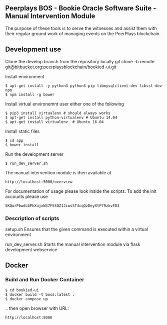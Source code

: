 ## Peerplays BOS - Bookie Oracle Software Suite - Manual Intervention Module

The purpose of these tools is to serve the witnesses and assist them
with their regular ground work of managing events on the PeerPlays
blockchain.

## Development use
Clone the develop branch from the repository locally
	git clone -b remote git@bitbucket.org:peerplaysblockchain/bookied-ui.git

Install environment
	
	$ apt-get install -y python3 python3-pip libmysqlclient-dev libssl-dev npm
	$ npm install -g bower

Install virtual environemnt user either one of the following 

	$ pip3 install virtualenv # should always works
	$ apt-get install python-virtualenv # Ubuntu 14.04 
	$ apt-get install virtualenv  # Ubuntu 16.04 
	
Install static files
	
	$ cd app
	$ bower install

Run the development server
	
	$ run_dev_server.sh
	
The manual intervention module is then available at
	
	http://localhost:5000/overview
	
For documentation of usage please look inside the scripts. To add the init accounts please use
	
	5KQwrPbwdL6PhXujxW37FSSQZ1JiwsST4cqQzDeyXtP79zkvFD3
	
### Description of scripts

setup.sh
	Ensures that the given command is executed within a virtual environment

run_dev_server.sh
	Starts the manual intervention module via flask development webservice 
	
## Docker

### Build and Run Docker Container

    $ cd bookied-ui
    $ docker build -t boss:latest .
    $ docker-compose up

.. then open browser with URL:

    http://localhost:8000
